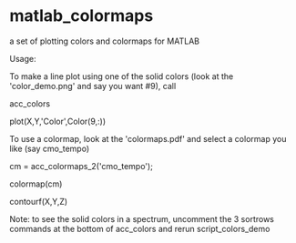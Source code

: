 # matlab_colormaps
a set of plotting colors and colormaps for MATLAB

Usage:

To make a line plot using one of the solid colors (look at the 'color_demo.png' and say you want #9), call

acc_colors

plot(X,Y,'Color',Color(9,:))

To use a colormap, look at the 'colormaps.pdf' and select a colormap you like (say cmo_tempo)

cm = acc_colormaps_2('cmo_tempo');

colormap(cm)

contourf(X,Y,Z)

Note: to see the solid colors in a spectrum, uncomment the 3 sortrows commands at the bottom of acc_colors and rerun script_colors_demo